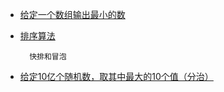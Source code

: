 - [给定一个数组输出最小的数](min_num.go)
- [排序算法](sort.go)

        快排和冒泡
        
- [给定10亿个随机数，取其中最大的10个值（分治）](top10_2.go)